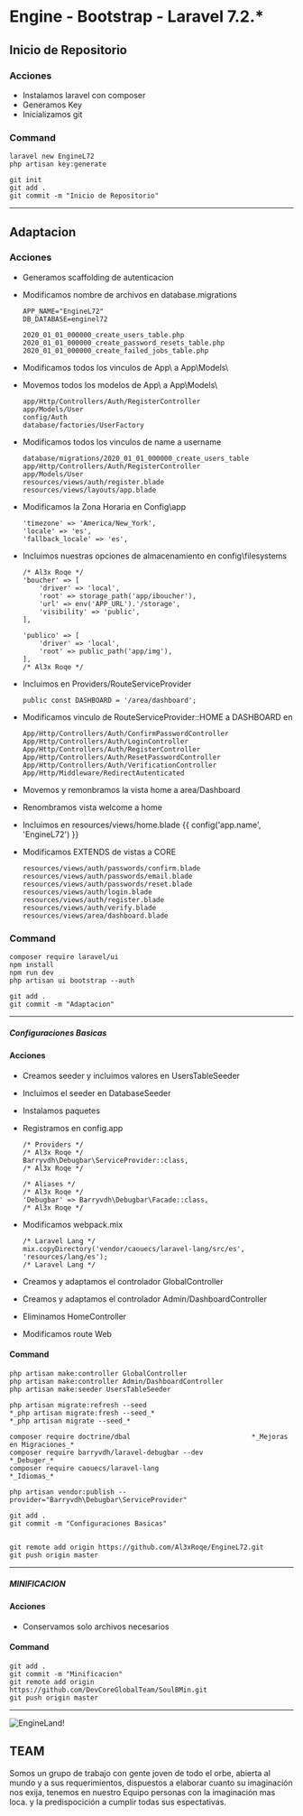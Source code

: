 #	Engine - Bootstrap - Laravel 7.2.*

##	Inicio de Repositorio

<!-- Acciones -->
###	Acciones
-	Instalamos laravel con composer
-	Generamos Key
-	Inicializamos git
<!-- Acciones -->

<!-- Command -->
###	Command
```
laravel new EngineL72
php artisan key:generate

git init
git add .
git commit -m "Inicio de Repositorio"
```
<!-- Command -->

--------------------

##	Adaptacion

<!-- Acciones -->
###	Acciones
-	Generamos scaffolding de autenticacion
-	Modificamos nombre de archivos en database.migrations

		APP_NAME="EngineL72"
		DB_DATABASE=enginel72

		2020_01_01_000000_create_users_table.php
		2020_01_01_000000_create_password_resets_table.php
		2020_01_01_000000_create_failed_jobs_table.php

-	Modificamos todos los vinculos de App\ a App\Models\
-	Movemos todos los modelos de App\ a App\Models\

		app/Http/Controllers/Auth/RegisterController
		app/Models/User
		config/Auth
		database/factories/UserFactory

-	Modificamos todos los vinculos de name a username

		database/migrations/2020_01_01_000000_create_users_table
		app/Http/Controllers/Auth/RegisterController
		app/Models/User
		resources/views/auth/register.blade
		resources/views/layouts/app.blade

-	Modificamos la Zona Horaria en Config\app

		'timezone' => 'America/New_York',
	    'locale' => 'es',
	    'fallback_locale' => 'es',

-	Incluimos nuestras opciones de almacenamiento en config\filesystems

        /* Al3x Roqe */
	    'boucher' => [
	        'driver' => 'local',
	        'root' => storage_path('app/iboucher'),
	        'url' => env('APP_URL').'/storage',
	        'visibility' => 'public',
	    ],

	    'publico' => [
	        'driver' => 'local',
	        'root' => public_path('app/img'),
	    ],
	    /* Al3x Roqe */

-	Incluimos en Providers/RouteServiceProvider

	    public const DASHBOARD = '/area/dashboard';

-	Modificamos vinculo de RouteServiceProvider::HOME a DASHBOARD en

        App/Http/Controllers/Auth/ConfirmPasswordController
        App/Http/Controllers/Auth/LoginController
        App/Http/Controllers/Auth/RegisterController
        App/Http/Controllers/Auth/ResetPasswordController
        App/Http/Controllers/Auth/VerificationController
        App/Http/Middleware/RedirectAutenticated

-	Movemos y remonbramos la vista home a area/Dashboard
-	Renombramos vista welcome a home
-	Incluimos en resources/views/home.blade
	{{ config('app.name', 'EngineL72') }}

-	Modificamos EXTENDS de vistas a CORE

        resources/views/auth/passwords/confirm.blade
        resources/views/auth/passwords/email.blade
        resources/views/auth/passwords/reset.blade
        resources/views/auth/login.blade
        resources/views/auth/register.blade
        resources/views/auth/verify.blade
        resources/views/area/dashboard.blade

<!-- Acciones -->

<!-- Command -->
###	Command
```
composer require laravel/ui
npm install
npm run dev
php artisan ui bootstrap --auth

git add .
git commit -m "Adaptacion"
```
<!-- Command -->

--------------------

#####	Configuraciones Basicas

<!-- Acciones -->
####	Acciones
-	Creamos seeder y incluimos valores en UsersTableSeeder
-	Incluimos el seeder en DatabaseSeeder

-	Instalamos paquetes
-	Registramos en config.app

		/* Providers */
		/* Al3x Roqe */
		Barryvdh\Debugbar\ServiceProvider::class,
		/* Al3x Roqe */

		/* Aliases */
		/* Al3x Roqe */
		'Debugbar' => Barryvdh\Debugbar\Facade::class,
		/* Al3x Roqe */

-	Modificamos webpack.mix

		/* Laravel Lang */
		mix.copyDirectory('vendor/caouecs/laravel-lang/src/es', 'resources/lang/es');
		/* Laravel Lang */

-	Creamos y adaptamos el controlador GlobalController
-	Creamos y adaptamos el controlador Admin/DashboardController
-	Eliminamos HomeController

-	Modificamos route Web
<!-- Acciones -->

<!-- Command -->
####	Command
```
php artisan make:controller GlobalController
php artisan make:controller Admin/DashboardController
php artisan make:seeder UsersTableSeeder

php artisan migrate:refresh --seed
*_php artisan migrate:fresh --seed_*
*_php artisan migrate --seed_*

composer require doctrine/dbal								*_Mejoras en Migraciones_*
composer require barryvdh/laravel-debugbar --dev            *_Debuger_*
composer require caouecs/laravel-lang                       *_Idiomas_*

php artisan vendor:publish --provider="Barryvdh\Debugbar\ServiceProvider"

git add .
git commit -m "Configuraciones Basicas"


git remote add origin https://github.com/Al3xRoqe/EngineL72.git
git push origin master
```
<!-- Command -->

--------------------
#####	MINIFICACION

<!-- Acciones -->
####	Acciones

-	Conservamos solo archivos necesarios

<!-- Acciones -->

<!-- Command -->
####	Command
```
git add .
git commit -m "Minificacion"
git remote add origin https://github.com/DevCoreGlobalTeam/SoulBMin.git
git push origin master
```
<!-- Command -->

--------------------

![EngineLand!](https:https://enginelandteam.github.io/dist/assets/image/T-21.png)

## TEAM

Somos un grupo de trabajo con gente joven de todo el orbe, abierta al mundo y a sus requerimientos, dispuestos a elaborar cuanto su imaginación nos exija, tenemos en nuestro Equipo personas con la imaginación mas loca. y la predispocición a cumplir todas sus espectativas.
